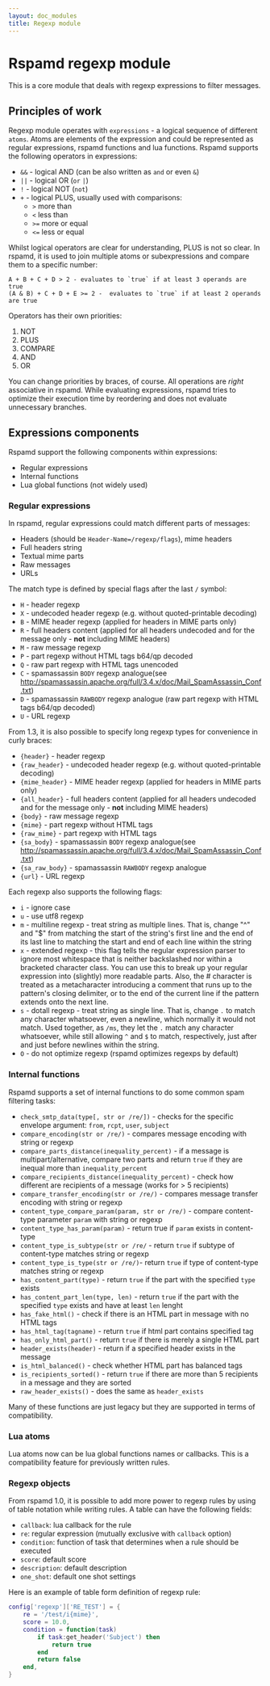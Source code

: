 ```yaml
---
layout: doc_modules
title: Regexp module
---
```

# Rspamd regexp module

This is a core module that deals with regexp expressions to filter messages.

## Principles of work

Regexp module operates with `expressions` - a logical sequence of different `atoms`. Atoms
are elements of the expression and could be represented as regular expressions, rspamd
functions and lua functions. Rspamd supports the following operators in expressions:

* `&&` - logical AND (can be also written as `and` or even `&`)
* `||` - logical OR (`or` `|`)
* `!` - logical NOT (`not`)
* `+` - logical PLUS, usually used with comparisons:
	- `>` more than
	- `<` less than
	- `>=` more or equal
	- `<=` less or equal

Whilst logical operators are clear for understanding, PLUS is not so clear. In rspamd,
it is used to join multiple atoms or subexpressions and compare them to a specific number:

	A + B + C + D > 2 - evaluates to `true` if at least 3 operands are true
	(A & B) + C + D + E >= 2 -  evaluates to `true` if at least 2 operands are true

Operators has their own priorities:
	
1. NOT
2. PLUS
3. COMPARE
4. AND
5. OR

You can change priorities by braces, of course. All operations are *right* associative in rspamd.
While evaluating expressions, rspamd tries to optimize their execution time by reordering and does not evaluate
unnecessary branches.

## Expressions components

Rspamd support the following components within expressions:

* Regular expressions
* Internal functions
* Lua global functions (not widely used)

### Regular expressions

In rspamd, regular expressions could match different parts of messages:

* Headers (should be `Header-Name=/regexp/flags`), mime headers
* Full headers string
* Textual mime parts
* Raw messages
* URLs

The match type is defined by special flags after the last `/` symbol:

* `H` - header regexp
* `X` - undecoded header regexp (e.g. without quoted-printable decoding)
* `B` - MIME header regexp (applied for headers in MIME parts only)
* `R` - full headers content (applied for all headers undecoded and for the message only - **not** including MIME headers)
* `M` - raw message regexp
* `P` - part regexp without HTML tags b64/qp decoded
* `Q` - raw part regexp with HTML tags unencoded
* `C` - spamassassin `BODY` regexp analogue(see http://spamassassin.apache.org/full/3.4.x/doc/Mail_SpamAssassin_Conf.txt)
* `D` - spamassassin `RAWBODY` regexp analogue (raw part regexp with HTML tags b64/qp decoded)
* `U` - URL regexp

From 1.3, it is also possible to specify long regexp types for convenience in curly braces:

* `{header}` - header regexp
* `{raw_header}` - undecoded header regexp (e.g. without quoted-printable decoding)
* `{mime_header}` - MIME header regexp (applied for headers in MIME parts only)
* `{all_header}` - full headers content (applied for all headers undecoded and for the message only - **not** including MIME headers)
* `{body}` - raw message regexp
* `{mime}` - part regexp without HTML tags
* `{raw_mime}` - part regexp with HTML tags
* `{sa_body}` - spamassassin `BODY` regexp analogue(see http://spamassassin.apache.org/full/3.4.x/doc/Mail_SpamAssassin_Conf.txt)
* `{sa_raw_body}` - spamassassin `RAWBODY` regexp analogue
* `{url}` - URL regexp

Each regexp also supports the following flags:

* `i` - ignore case
* `u` - use utf8 regexp
* `m` - multiline regexp - treat string as multiple lines. That is, change "^" and "$" from matching the start of the string's first line and the end of its last line to matching the start and end of each line within the string
* `x` - extended regexp - this flag tells the regular expression parser to ignore most whitespace that is neither backslashed nor within a bracketed character class. You can use this to break up your regular expression into (slightly) more readable parts. Also, the # character is treated as a metacharacter introducing a comment that runs up to the pattern's closing delimiter, or to the end of the current line if the pattern extends onto the next line.
* `s` - dotall regexp - treat string as single line. That is, change `.` to match any character whatsoever, even a newline, which normally it would not match. Used together, as `/ms`, they let the `.` match any character whatsoever, while still allowing `^` and `$` to match, respectively, just after and just before newlines within the string.
* `O` - do not optimize regexp (rspamd optimizes regexps by default)

### Internal functions

Rspamd supports a set of internal functions to do some common spam filtering tasks:

* `check_smtp_data(type[, str or /re/])` - checks for the specific envelope argument: `from`, `rcpt`, `user`, `subject`
* `compare_encoding(str or /re/)` - compares message encoding with string or regexp
* `compare_parts_distance(inequality_percent)` - if a message is multipart/alternative, compare two parts and return `true` if they are inequal more than `inequality_percent`
* `compare_recipients_distance(inequality_percent)` - check how different are recipients of a message (works for > 5 recipients)
* `compare_transfer_encoding(str or /re/)` - compares message transfer encoding with string or regexp
* `content_type_compare_param(param, str or /re/)` - compare content-type parameter `param` with string or regexp
* `content_type_has_param(param)` - return true if `param` exists in content-type
* `content_type_is_subtype(str or /re/` - return `true` if subtype of content-type matches string or regexp
* `content_type_is_type(str or /re/)`- return `true` if type of content-type matches string or regexp
* `has_content_part(type)` - return `true` if the part with the specified `type` exists
* `has_content_part_len(type, len)` - return `true` if the part with the specified `type` exists and have at least `len` lenght
* `has_fake_html()` - check if there is an HTML part in message with no HTML tags
* `has_html_tag(tagname)` - return `true` if html part contains specified tag
* `has_only_html_part()` - return `true` if there is merely a single HTML part
* `header_exists(header)` - return if a specified header exists in the message
* `is_html_balanced()` - check whether HTML part has balanced tags
* `is_recipients_sorted()` - return `true` if there are more than 5 recipients in a message and they are sorted
* `raw_header_exists()` - does the same as `header_exists`

Many of these functions are just legacy but they are supported in terms of compatibility.

### Lua atoms

Lua atoms now can be lua global functions names or callbacks. This is 
a compatibility feature for previously written rules.

### Regexp objects

From rspamd 1.0, it is possible to add more power to regexp rules by using of
table notation while writing rules. A table can have the following fields:

- `callback`: lua callback for the rule
- `re`: regular expression (mutually exclusive with `callback` option)
- `condition`: function of task that determines when a rule should be executed
- `score`: default score
- `description`: default description
- `one_shot`: default one shot settings

Here is an example of table form definition of regexp rule:

~~~lua
config['regexp']['RE_TEST'] = {
    re = '/test/i{mime}',
    score = 10.0,
    condition = function(task)
        if task:get_header('Subject') then
            return true
        end
        return false
    end,
}
~~~
